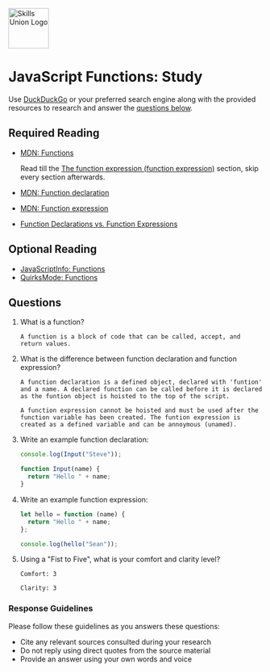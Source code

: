 [<img src="assets/images/su-logo.png" alt="Skills Union Logo" height="80px" />](https://www.skillsunion.com/)

# JavaScript Functions: Study

Use [DuckDuckGo](https://duckduckgo.com/) or your preferred search engine along with the provided resources to research and answer the [questions below](#questions).

## Required Reading

- [MDN: Functions](https://developer.mozilla.org/en-US/docs/Web/JavaScript/Reference/Functions)

  Read till the [The function expression (function expression)](https://developer.mozilla.org/en-US/docs/Web/JavaScript/Reference/Functions#the_function_expression_function_expression) section, skip every section afterwards.

- [MDN: Function declaration](https://developer.mozilla.org/en-US/docs/Web/JavaScript/Reference/Statements/function)
- [MDN: Function expression](https://developer.mozilla.org/en-US/docs/Web/JavaScript/Reference/Operators/function)
- [Function Declarations vs. Function Expressions](https://javascriptweblog.wordpress.com/2010/07/06/function-declarations-vs-function-expressions/)

## Optional Reading

- [JavaScriptInfo: Functions](https://javascript.info/function-basics)
- [QuirksMode: Functions](https://www.quirksmode.org/js/function.html)

## Questions

1. What is a function?

   ```
   A function is a block of code that can be called, accept, and return values.
   ```

2. What is the difference between function declaration and function expression?

   ```
   A function declaration is a defined object, declared with 'funtion' and a name. A declared function can be called before it is declared as the funtion object is hoisted to the top of the script.

   A function expression cannot be hoisted and must be used after the function variable has been created. The funtion expression is created as a defined variable and can be annoymous (unamed).
   ```

3. Write an example function declaration:

   ```js
   console.log(Input("Steve"));

   function Input(name) {
     return "Hello " + name;
   }
   ```

4. Write an example function expression:

   ```js
   let hello = function (name) {
     return "Hello " + name;
   };

   console.log(hello("Sean"));
   ```

5. Using a "Fist to Five", what is your comfort and clarity level?

   ```
   Comfort: 3

   Clarity: 3
   ```

### Response Guidelines

Please follow these guidelines as you answers these questions:

- Cite any relevant sources consulted during your research
- Do not reply using direct quotes from the source material
- Provide an answer using your own words and voice
